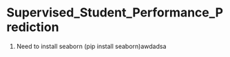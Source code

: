 # Supervised_Student_Performance_Prediction

1. Need to install seaborn (pip install seaborn)awdadsa